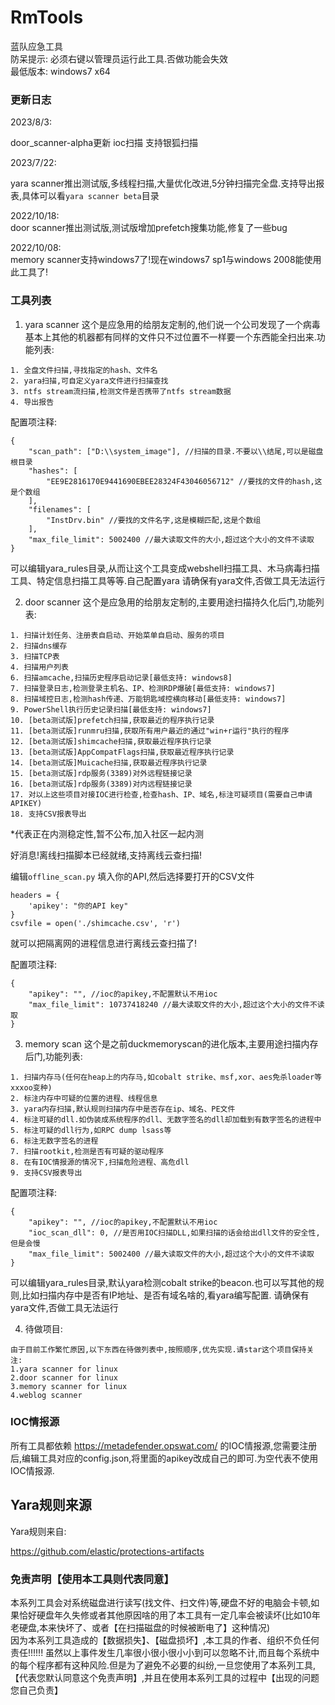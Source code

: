 # RmTools
蓝队应急工具  
防呆提示: 必须右键以管理员运行此工具.否做功能会失效  
最低版本: windows7 x64  

### 更新日志

2023/8/3:

door_scanner-alpha更新 ioc扫描 支持银狐扫描

2023/7/22:

yara scanner推出测试版,多线程扫描,大量优化改进,5分钟扫描完全盘.支持导出报表,具体可以看`yara scanner beta`目录

2022/10/18:  
door scanner推出测试版,测试版增加prefetch搜集功能,修复了一些bug

2022/10/08:  
memory scanner支持windows7了!现在windows7 sp1与windows 2008能使用此工具了!  

### 工具列表
1. yara scanner
这个是应急用的给朋友定制的,他们说一个公司发现了一个病毒基本上其他的机器都有同样的文件只不过位置不一样要一个东西能全扫出来.功能列表:
```
1. 全盘文件扫描,寻找指定的hash、文件名
2. yara扫描,可自定义yara文件进行扫描查找
3. ntfs stream流扫描,检测文件是否携带了ntfs stream数据
4. 导出报告
```
配置项注释:
```
{
    "scan_path": ["D:\\system_image"], //扫描的目录.不要以\\结尾,可以是磁盘根目录
    "hashes": [
        "EE9E2816170E9441690EBEE28324F43046056712" //要找的文件的hash,这是个数组
    ],
    "filenames": [
        "InstDrv.bin" //要找的文件名字,这是模糊匹配,这是个数组
    ],
	"max_file_limit": 5002400 //最大读取文件的大小,超过这个大小的文件不读取
}
```
可以编辑yara_rules目录,从而让这个工具变成webshell扫描工具、木马病毒扫描工具、特定信息扫描工具等等.自己配置yara
请确保有yara文件,否做工具无法运行

2. door scanner
这个是应急用的给朋友定制的,主要用途扫描持久化后门,功能列表:
```
1. 扫描计划任务、注册表自启动、开始菜单自启动、服务的项目
2. 扫描dns缓存
3. 扫描TCP表
4. 扫描用户列表
6. 扫描amcache,扫描历史程序启动记录[最低支持: windows8]
7. 扫描登录日志,检测登录主机名、IP、检测RDP爆破[最低支持: windows7]
8. 扫描域控日志,检测hash传递、万能钥匙域控横向移动[最低支持: windows7]
9. PowerShell执行历史记录扫描[最低支持: windows7]
10. [beta测试版]prefetch扫描,获取最近的程序执行记录
11. [beta测试版]runmru扫描,获取所有用户最近的通过"win+r运行"执行的程序
12. [beta测试版]shimcache扫描,获取最近程序执行记录
13. [beta测试版]AppCompatFlags扫描,获取最近程序执行记录
14. [beta测试版]Muicache扫描,获取最近程序执行记录
15. [beta测试版]rdp服务(3389)对外远程链接记录
16. [beta测试版]rdp服务(3389)对内远程链接记录
17. 对以上这些项目对接IOC进行检查,检查hash、IP、域名,标注可疑项目(需要自己申请APIKEY)
18. 支持CSV报表导出
```
*代表正在内测稳定性,暂不公布,加入社区一起内测

 好消息!离线扫描脚本已经就绪,支持离线云查扫描!

编辑`offline_scan.py` 填入你的API,然后选择要打开的CSV文件

```
headers = {
    'apikey': "你的API key"
}
csvfile = open('./shimcache.csv', 'r')
```

就可以把隔离网的进程信息进行离线云查扫描了!

配置项注释:

```
{
    "apikey": "", //ioc的apikey,不配置默认不用ioc
    "max_file_limit": 10737418240 //最大读取文件的大小,超过这个大小的文件不读取
}
```
3. memory scan
这个是之前duckmemoryscan的进化版本,主要用途扫描内存后门,功能列表:
```
1. 扫描内存马(任何在heap上的内存马,如cobalt strike、msf,xor、aes免杀loader等xxxoo变种)
2. 标注内存中可疑的位置的进程、线程信息
3. yara内存扫描,默认规则扫描内存中是否存在ip、域名、PE文件
4. 标注可疑的dll.如伪装成系统程序的dll、无数字签名的dll却加载到有数字签名的进程中
5. 标注可疑的dll行为,如RPC dump lsass等
6. 标注无数字签名的进程
7. 扫描rootkit,检测是否有可疑的驱动程序
8. 在有IOC情报源的情况下,扫描危险进程、高危dll
9. 支持CSV报表导出
```
配置项注释:
```
{
    "apikey": "", //ioc的apikey,不配置默认不用ioc
	"ioc_scan_dll": 0, //是否用IOC扫描DLL,如果扫描的话会给出dll文件的安全性,但是会慢
    "max_file_limit": 5002400 //最大读取文件的大小,超过这个大小的文件不读取
}

```
可以编辑yara_rules目录,默认yara检测cobalt strike的beacon.也可以写其他的规则,比如扫描内存中是否有IP地址、是否有域名啥的,看yara编写配置.
请确保有yara文件,否做工具无法运行

4. 待做项目:
```
由于目前工作繁忙原因,以下东西在待做列表中,按照顺序,优先实现.请star这个项目保持关注:
1.yara scanner for linux
2.door scanner for linux
3.memory scanner for linux
4.weblog scanner
```
### IOC情报源
所有工具都依赖 https://metadefender.opswat.com/ 的IOC情报源,您需要注册后,编辑工具对应的config.json,将里面的apikey改成自己的即可.为空代表不使用IOC情报源.

## Yara规则来源

Yara规则来自:

https://github.com/elastic/protections-artifacts



### 免责声明【使用本工具则代表同意】
本系列工具会对系统磁盘进行读写(找文件、扫文件)等,硬盘不好的电脑会卡顿,如果恰好硬盘年久失修或者其他原因啥的用了本工具有一定几率会被读坏(比如10年老硬盘,本来快坏了、或者【在扫描磁盘的时候被断电了】这种情况)  
因为本系列工具造成的【数据损失】、【磁盘损坏】,本工具的作者、组织不负任何责任!!!!!!
虽然以上事件发生几率很小很小很小小到可以忽略不计,而且每个系统中的每个程序都有这种风险.但是为了避免不必要的纠纷,一旦您使用了本系列工具,【代表您默认同意这个免责声明】,并且在使用本系列工具的过程中【出现的问题您自己负责】
